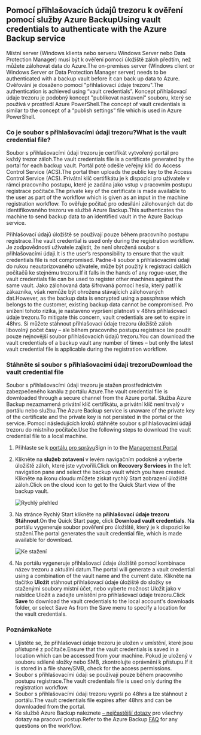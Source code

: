 ## <a name="using-vault-credentials-to-authenticate-with-the-azure-backup-service"></a><span data-ttu-id="7e54a-101">Pomocí přihlašovacích údajů trezoru k ověření pomocí služby Azure Backup</span><span class="sxs-lookup"><span data-stu-id="7e54a-101">Using vault credentials to authenticate with the Azure Backup service</span></span>
<span data-ttu-id="7e54a-102">Místní server (Windows klienta nebo serveru Windows Server nebo Data Protection Manager) musí být k ověření pomocí úložiště záloh předtím, než můžete zálohovat data do Azure.</span><span class="sxs-lookup"><span data-stu-id="7e54a-102">The on-premises server (Windows client or Windows Server or Data Protection Manager server) needs to be authenticated with a backup vault before it can back up data to Azure.</span></span> <span data-ttu-id="7e54a-103">Ověřování je dosaženo pomocí "přihlašovací údaje trezoru".</span><span class="sxs-lookup"><span data-stu-id="7e54a-103">The authentication is achieved using “vault credentials”.</span></span> <span data-ttu-id="7e54a-104">Koncept přihlašovací údaje trezoru je podobný koncept "publikovat nastavení" souboru, který se používá v prostředí Azure PowerShell.</span><span class="sxs-lookup"><span data-stu-id="7e54a-104">The concept of vault credentials is similar to the concept of a “publish settings” file which is used in Azure PowerShell.</span></span>

### <a name="what-is-the-vault-credential-file"></a><span data-ttu-id="7e54a-105">Co je soubor s přihlašovacími údaji trezoru?</span><span class="sxs-lookup"><span data-stu-id="7e54a-105">What is the vault credential file?</span></span>
<span data-ttu-id="7e54a-106">Soubor s přihlašovacími údaji trezoru je certifikát vytvořený portál pro každý trezor záloh.</span><span class="sxs-lookup"><span data-stu-id="7e54a-106">The vault credentials file is a certificate generated by the portal for each backup vault.</span></span> <span data-ttu-id="7e54a-107">Portál poté odešle veřejný klíč do Access Control Service (ACS).</span><span class="sxs-lookup"><span data-stu-id="7e54a-107">The portal then uploads the public key to the Access Control Service (ACS).</span></span> <span data-ttu-id="7e54a-108">Privátní klíč certifikátu je k dispozici pro uživatele v rámci pracovního postupu, které je zadána jako vstup v pracovním postupu registrace počítače.</span><span class="sxs-lookup"><span data-stu-id="7e54a-108">The private key of the certificate is made available to the user as part of the workflow which is given as an input in the machine registration workflow.</span></span> <span data-ttu-id="7e54a-109">To ověřuje počítač pro odesílání zálohovaných dat do identifikovaného trezoru ve službě Azure Backup.</span><span class="sxs-lookup"><span data-stu-id="7e54a-109">This authenticates the machine to send backup data to an identified vault in the Azure Backup service.</span></span>

<span data-ttu-id="7e54a-110">Přihlašovací údajů úložiště se používají pouze během pracovního postupu registrace.</span><span class="sxs-lookup"><span data-stu-id="7e54a-110">The vault credential is used only during the registration workflow.</span></span> <span data-ttu-id="7e54a-111">Je zodpovědností uživatele zajistit, že není ohrožená soubor s přihlašovacími údaji.</span><span class="sxs-lookup"><span data-stu-id="7e54a-111">It is the user’s responsibility to ensure that the vault credentials file is not compromised.</span></span> <span data-ttu-id="7e54a-112">Padne-li soubor s přihlašovacími údaji do rukou neautorizovaného uživatele, může být použitý k registraci dalších počítačů ke stejnému trezoru.</span><span class="sxs-lookup"><span data-stu-id="7e54a-112">If it falls in the hands of any rogue-user, the vault credentials file can be used to register other machines against the same vault.</span></span> <span data-ttu-id="7e54a-113">Jako zálohovaná data šifrovaná pomocí hesla, který patří k zákazníka, však nemůže být ohrožena stávajících zálohovaných dat.</span><span class="sxs-lookup"><span data-stu-id="7e54a-113">However, as the backup data is encrypted using a passphrase which belongs to the customer, existing backup data cannot be compromised.</span></span> <span data-ttu-id="7e54a-114">Pro snížení tohoto rizika, je nastaveno vypršení platnosti v 48hrs přihlašovací údaje trezoru.</span><span class="sxs-lookup"><span data-stu-id="7e54a-114">To mitigate this concern, vault credentials are set to expire in 48hrs.</span></span> <span data-ttu-id="7e54a-115">Si můžete stáhnout přihlašovací údaje trezoru úložiště záloh libovolný počet časy – ale během pracovního postupu registrace lze použít pouze nejnovější soubor přihlašovacích údajů trezoru.</span><span class="sxs-lookup"><span data-stu-id="7e54a-115">You can download the vault credentials of a backup vault any number of times – but only the latest vault credential file is applicable during the registration workflow.</span></span>

### <a name="download-the-vault-credential-file"></a><span data-ttu-id="7e54a-116">Stáhněte si soubor s přihlašovacími údaji trezoru</span><span class="sxs-lookup"><span data-stu-id="7e54a-116">Download the vault credential file</span></span>
<span data-ttu-id="7e54a-117">Soubor s přihlašovacími údaji trezoru je stažen prostřednictvím zabezpečeného kanálu z portálu Azure.</span><span class="sxs-lookup"><span data-stu-id="7e54a-117">The vault credential file is downloaded through a secure channel from the Azure portal.</span></span> <span data-ttu-id="7e54a-118">Služba Azure Backup nezaznamená privátní klíč certifikátu, a privátní klíč není trvalý v portálu nebo službu.</span><span class="sxs-lookup"><span data-stu-id="7e54a-118">The Azure Backup service is unaware of the private key of the certificate and the private key is not persisted in the portal or the service.</span></span> <span data-ttu-id="7e54a-119">Pomocí následujících kroků stáhněte soubor s přihlašovacími údaji trezoru do místního počítače.</span><span class="sxs-lookup"><span data-stu-id="7e54a-119">Use the following steps to download the vault credential file to a local machine.</span></span>

1. <span data-ttu-id="7e54a-120">Přihlaste se k [portálu pro správu](https://manage.windowsazure.com/)</span><span class="sxs-lookup"><span data-stu-id="7e54a-120">Sign in to the [Management Portal](https://manage.windowsazure.com/)</span></span>
2. <span data-ttu-id="7e54a-121">Klikněte na **služeb zotavení** v levém navigačním podokně a vyberte úložiště záloh, které jste vytvořili.</span><span class="sxs-lookup"><span data-stu-id="7e54a-121">Click on **Recovery Services** in the left navigation pane and select the backup vault which you have created.</span></span> <span data-ttu-id="7e54a-122">Klikněte na ikonu cloudu můžete získat rychlý Start zobrazení úložiště záloh.</span><span class="sxs-lookup"><span data-stu-id="7e54a-122">Click on the cloud icon to get to the Quick Start view of the backup vault.</span></span>
   
   ![Rychlý přehled](./media/backup-download-credentials/quickview.png)
3. <span data-ttu-id="7e54a-124">Na stránce Rychlý Start klikněte na **přihlašovací údaje trezoru Stáhnout**.</span><span class="sxs-lookup"><span data-stu-id="7e54a-124">On the Quick Start page, click **Download vault credentials**.</span></span> <span data-ttu-id="7e54a-125">Na portálu vygeneruje soubor pověření pro úložiště, který je k dispozici ke stažení.</span><span class="sxs-lookup"><span data-stu-id="7e54a-125">The  portal generates the vault credential file, which is made available for download.</span></span>
   
   ![Ke stažení](./media/backup-download-credentials/downloadvc.png)
4. <span data-ttu-id="7e54a-127">Na portálu vygeneruje přihlašovací údaje úložiště pomocí kombinace název trezoru a aktuální datum.</span><span class="sxs-lookup"><span data-stu-id="7e54a-127">The portal will generate a vault credential using a combination of the vault name and the current date.</span></span> <span data-ttu-id="7e54a-128">Klikněte na tlačítko **Uložit** stáhnout přihlašovací údaje úložiště do složky se staženými soubory místní účet, nebo vyberte možnost Uložit jako v nabídce Uložit a zadejte umístění pro přihlašovací údaje trezoru.</span><span class="sxs-lookup"><span data-stu-id="7e54a-128">Click **Save** to download the vault credentials to the local account's downloads folder, or select Save As from the Save menu to specify a location for the vault credentials.</span></span>

### <a name="note"></a><span data-ttu-id="7e54a-129">Poznámka</span><span class="sxs-lookup"><span data-stu-id="7e54a-129">Note</span></span>
* <span data-ttu-id="7e54a-130">Ujistěte se, že přihlašovací údaje trezoru je uložen v umístění, které jsou přístupné z počítače.</span><span class="sxs-lookup"><span data-stu-id="7e54a-130">Ensure that the vault credentials is saved in a location which can be accessed from your machine.</span></span> <span data-ttu-id="7e54a-131">Pokud je uložený v souboru sdílené složky nebo SMB, zkontrolujte oprávnění k přístupu.</span><span class="sxs-lookup"><span data-stu-id="7e54a-131">If it is stored in a file share/SMB, check for the access permissions.</span></span>
* <span data-ttu-id="7e54a-132">Soubor s přihlašovacími údaji se používají pouze během pracovního postupu registrace.</span><span class="sxs-lookup"><span data-stu-id="7e54a-132">The vault credentials file is used only during the registration workflow.</span></span>
* <span data-ttu-id="7e54a-133">Soubor s přihlašovacími údaji trezoru vyprší po 48hrs a lze stáhnout z portálu.</span><span class="sxs-lookup"><span data-stu-id="7e54a-133">The vault credentials file expires after 48hrs and can be downloaded from the portal.</span></span>
* <span data-ttu-id="7e54a-134">Ke službě Azure Backup naleznete [– nejčastější dotazy](../articles/backup/backup-azure-backup-faq.md) pro všechny dotazy na pracovní postup.</span><span class="sxs-lookup"><span data-stu-id="7e54a-134">Refer to the Azure Backup [FAQ](../articles/backup/backup-azure-backup-faq.md) for any questions on the workflow.</span></span>

